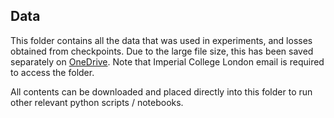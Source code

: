 ## Data


This folder contains all the data that was used in experiments, and losses obtained from checkpoints. 
Due to the large file size, this has been saved separately on [OneDrive](https://imperiallondon-my.sharepoint.com/:f:/g/personal/sco115_ic_ac_uk/EvLGD6RHBsFLo91TbeOKrMIBNEpT-4emQKPFVR6FXvAGUg?e=AeqMLd).
Note that Imperial College London email is required to access the folder.

All contents can be downloaded and placed directly into this folder to run other relevant python scripts / notebooks. 
